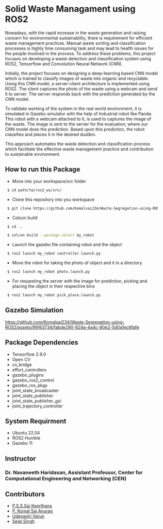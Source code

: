 
# Solid Waste Managament using ROS2

Nowadays, with the rapid increase in the waste generation and raising concern for environmental sustainability, there is requirement for efficient waste management practices. Manual waste sorting and classification processes is highly time consuming task and may lead to health issues for the people involved in the process. To address these problems, this project focuses on developing a waste detection and classification system using ROS2, Tensorflow and Convolution Neural Network (CNN). 

Initially, the project focuses on designing a deep-learning based CNN model which is trained to classify images of waste into organic and recyclable. Using this CNN model, a server-client architecture 
is implemented using ROS2. The client captures the photo of the waste using a webcam and send it to server. The server responds back with the prediction generated by the CNN model.

To validate working of the system in the real world environment, it is simulated in Gazebo simulator with the help of Industrial robot like Panda. This robot with a webcam attached to it, is used to captures the image of the waste. The image is sent to the server for the evaluation; where our CNN model does the prediction. Based upon this prediction, the robot classifies and places it in the desired dustbin.

This approach automates the waste detection and classification process which facilitate the effective waste management practice
and contribution to sustainable environment.


## How to run this Package

- Move into your workspace/src folder
```bash
 $ cd path/to/ros2_ws/src/
  ```


- Clone this repository into you workspace
```bash
 $ git clone https://github.com/Komalsai234/Waste-Segregation-using-ROS2.git
  ```


- Colcon build

```bash
 $ cd .. 

 $ colcon build --package-select my_robot
  ```


- Launch the gazebo file containing robot and the object

```bash
 $ ros2 launch my_robot controller.launch.py
  ```


- Move the robot for taking the photo of object and it in a directory

```bash
 $ ros2 launch my_robot photo.launch.py
  ```

- For requesting the server with the image for prediction, picking and placing the object in their respective bins

```bash
 $ ros2 launch my_robot pick_place.launch.py
  ```

## Gazebo Simulation

https://github.com/Komalsai234/Waste-Segregation-using-ROS2/assets/99163734/fabde290-824a-4a4c-80e2-5d0a1ec6fafe




## Package Dependencies
- Tensorflow 2.9.0
- Open CV
- cv_bridge
- effort_controllers
- gazebo_plugins
- gazebo_ros2_control
- gazebo_ros_pkgs
- joint_state_broadcaster
- joint_state_publisher
- joint_state_publisher_gui
- joint_trajectory_controller



## System Requirment

- Ubuntu 22.04
- ROS2 Humble
- Gazebo 11

## Instructor

### Dr. Navaneeth Haridasan, Assistant Professor, Center for Computational Engineering and Networking (CEN)


## Contributors

- [P.S.S.Sai Keerthana](https://github.com/saikeerthana234)
- [P. Komal Sai Anurag](https://www.github.com/komalsai234)
- [Udayagiri Varun](https://github.com/VarunUdayagiri)
- [Sejal Singh](https://github.com/sejal923)

